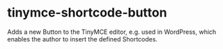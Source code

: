 tinymce-shortcode-button
========================

Adds a new Button to the TinyMCE editor, e.g. used in WordPress, which enables the author to insert the defined Shortcodes. 
